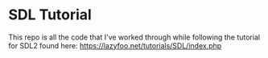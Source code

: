 # SDL Tutorial
This repo is all the code that I've worked through while following the tutorial for SDL2 found here:
https://lazyfoo.net/tutorials/SDL/index.php
